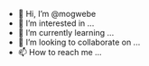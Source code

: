 - 👋 Hi, I’m @mogwebe
- 👀 I’m interested in ...
- 🌱 I’m currently learning ...
- 💞️ I’m looking to collaborate on ...
- 📫 How to reach me ...

<!---
mogwebe/mogwebe is a ✨ special ✨ repository because its `README.md` (this file) appears on your GitHub profile.
You can click the Preview link to take a look at your changes.
--->
